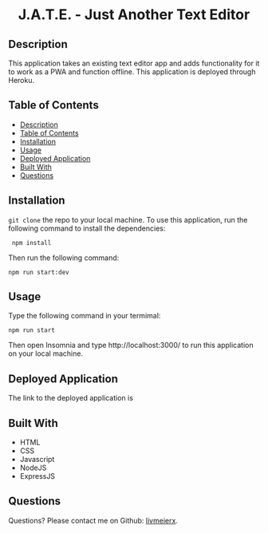 <h1 align="center">J.A.T.E. - Just Another Text Editor</h1>

## Description
This application takes an existing text editor app and adds functionality for it to work as a PWA and function offline. This application is deployed through Heroku.

## Table of Contents
- [Description](#description)
- [Table of Contents](#table-of-contents)
- [Installation](#installation)
- [Usage](#usage)
- [Deployed Application](#deployed-application)
- [Built With](#built-with)
- [Questions](#questions)

## Installation
`git clone` the repo to your local machine. To use this application, run the following command to install the dependencies: 

     npm install

Then run the following command:

`npm run start:dev`

## Usage
Type the following command in your termimal:

`npm run start`

Then open Insomnia and type http://localhost:3000/ to run this application on your local machine.

## Deployed Application

The link to the deployed application is

## Built With

* HTML
* CSS
* Javascript
* NodeJS
* ExpressJS

## Questions
Questions? Please contact me on Github: [livmeierx](https://github.com/livmeierx).